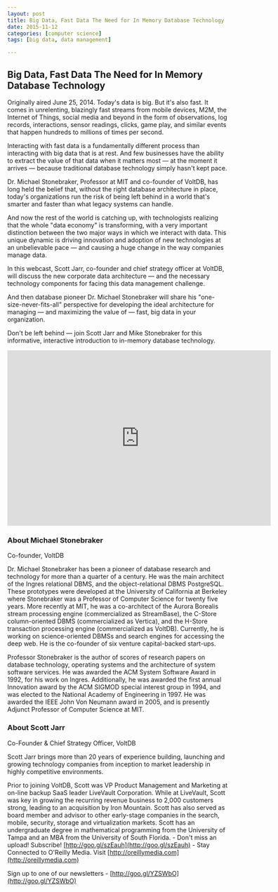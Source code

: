 ```yaml
---
layout: post
title: Big Data, Fast Data The Need for In Memory Database Technology
date: 2015-11-12
categories: [computer science]
tags: [big data, data management]

---
```


## Big Data, Fast Data The Need for In Memory Database Technology

Originally aired June 25, 2014. Today's data is big. But it's also fast. It comes in unrelenting, blazingly fast streams from mobile devices, M2M, the Internet of Things, social media and beyond in the form of observations, log records, interactions, sensor readings, clicks, game play, and similar events that happen hundreds to millions of times per second.

Interacting with fast data is a fundamentally different process than interacting with big data that is at rest. And few businesses have the ability to extract the value of that data when it matters most — at the moment it arrives — because traditional database technology simply hasn't kept pace.

Dr. Michael Stonebraker, Professor at MIT and co-founder of VoltDB, has long held the belief that, without the right database architecture in place, today's organizations run the risk of being left behind in a world that's smarter and faster than what legacy systems can handle.

And now the rest of the world is catching up, with technologists realizing that the whole "data economy" is transforming, with a very important distinction between the two major ways in which we interact with data. This unique dynamic is driving innovation and adoption of new technologies at an unbelievable pace — and causing a huge change in the way companies manage data.

In this webcast, Scott Jarr, co-founder and chief strategy officer at VoltDB, will discuss the new corporate data architecture — and the necessary technology components for facing this data management challenge.

And then database pioneer Dr. Michael Stonebraker will share his "one-size-never-fits-all" perspective for developing the ideal architecture for managing — and maximizing the value of — fast, big data in your organization.

Don't be left behind — join Scott Jarr and Mike Stonebraker for this informative, interactive introduction to in-memory database technology.

<iframe width="600" height="400" src="https://www.youtube.com/embed/_LJzgK7axpI" frameborder="0" allowfullscreen></iframe>

### About Michael Stonebraker
Co-founder, VoltDB

Dr. Michael Stonebraker has been a pioneer of database research and technology for more than a quarter of a century. He was the main architect of the Ingres relational DBMS, and the object-relational DBMS PostgreSQL. These prototypes were developed at the University of California at Berkeley where Stonebraker was a Professor of Computer Science for twenty five years. More recently at MIT, he was a co-architect of the Aurora Borealis stream processing engine (commercialized as StreamBase), the C-Store column-oriented DBMS (commercialized as Vertica), and the H-Store transaction processing engine (commercialized as VoltDB). Currently, he is working on science-oriented DBMSs and search engines for accessing the deep web. He is the co-founder of six venture capital-backed start-ups.

Professor Stonebraker is the author of scores of research papers on database technology, operating systems and the architecture of system software services. He was awarded the ACM System Software Award in 1992, for his work on Ingres. Additionally, he was awarded the first annual Innovation award by the ACM SIGMOD special interest group in 1994, and was elected to the National Academy of Engineering in 1997. He was awarded the IEEE John Von Neumann award in 2005, and is presently Adjunct Professor of Computer Science at MIT.

### About Scott Jarr
Co-Founder & Chief Strategy Officer, VoltDB

Scott Jarr brings more than 20 years of experience building, launching and growing technology companies from inception to market leadership in highly competitive environments.

Prior to joining VoltDB, Scott was VP Product Management and Marketing at on-line backup SaaS leader LiveVault Corporation. While at LiveVault, Scott was key in growing the recurring revenue business to 2,000 customers strong, leading to an acquisition by Iron Mountain. Scott has also served as board member and advisor to other early-stage companies in the search, mobile, security, storage and virtualization markets. Scott has an undergraduate degree in mathematical programming from the University of Tampa and an MBA from the University of South Florida. - Don't miss an upload! Subscribe! [http://goo.gl/szEauh](http://goo.gl/szEauh) - 
Stay Connected to O'Reilly Media. Visit [http://oreillymedia.com](http://oreillymedia.com)

Sign up to one of our newsletters - [http://goo.gl/YZSWbO](http://goo.gl/YZSWbO)